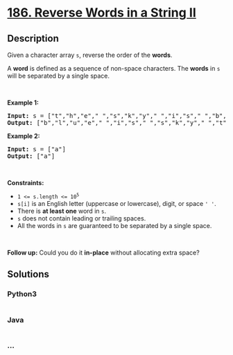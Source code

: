 # [186. Reverse Words in a String II](https://leetcode.com/problems/reverse-words-in-a-string-ii)



## Description

<p>Given a character array <code>s</code>, reverse the order of the <strong>words</strong>.</p>

<p>A <strong>word</strong> is defined as a sequence of non-space characters. The <strong>words</strong> in <code>s</code> will be separated by a single space.</p>

<p>&nbsp;</p>
<p><strong>Example 1:</strong></p>
<pre><strong>Input:</strong> s = ["t","h","e"," ","s","k","y"," ","i","s"," ","b","l","u","e"]
<strong>Output:</strong> ["b","l","u","e"," ","i","s"," ","s","k","y"," ","t","h","e"]
</pre><p><strong>Example 2:</strong></p>
<pre><strong>Input:</strong> s = ["a"]
<strong>Output:</strong> ["a"]
</pre>
<p>&nbsp;</p>
<p><strong>Constraints:</strong></p>

<ul>
	<li><code>1 &lt;= s.length &lt;= 10<sup>5</sup></code></li>
	<li><code>s[i]</code> is an English letter (uppercase or lowercase), digit, or space <code>&#39; &#39;</code>.</li>
	<li>There is <strong>at least one</strong> word in <code>s</code>.</li>
	<li><code>s</code> does not contain leading or trailing spaces.</li>
	<li>All the words in <code>s</code> are guaranteed to be separated by a single space.</li>
</ul>

<p>&nbsp;</p>
<strong>Follow up:</strong> Could you do it <strong>in-place</strong> without allocating extra space?

## Solutions

<!-- tabs:start -->

### **Python3**

```python

```

### **Java**

```java

```

### **...**

```

```

<!-- tabs:end -->
